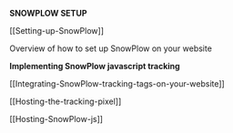 **SNOWPLOW SETUP**

[[Setting-up-SnowPlow]]

Overview of how to set up SnowPlow on your website

**Implementing SnowPlow javascript tracking**

[[Integrating-SnowPlow-tracking-tags-on-your-website]]

[[Hosting-the-tracking-pixel]]

[[Hosting-SnowPlow-js]]